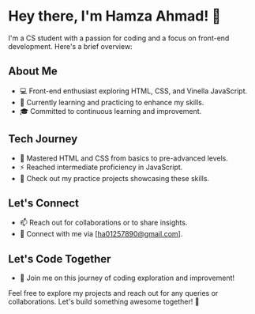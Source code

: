 # Hey there, I'm Hamza Ahmad! 👋

I'm a CS student with a passion for coding and a focus on front-end development. Here's a brief overview:

## About Me
- 💻 Front-end enthusiast exploring HTML, CSS, and Vinella JavaScript.
- 🌱 Currently learning and practicing to enhance my skills.
- 🎓 Committed to continuous learning and improvement.

## Tech Journey
- 🚀 Mastered HTML and CSS from basics to pre-advanced levels.
- ⚡ Reached intermediate proficiency in JavaScript.
- 🔧 Check out my practice projects showcasing these skills.

## Let's Connect
- 📫 Reach out for collaborations or to share insights.
- 💬 Connect with me via [ha01257890@gmail.com].

## Let's Code Together
- 🌟 Join me on this journey of coding exploration and improvement!

Feel free to explore my projects and reach out for any queries or collaborations. Let's build something awesome together! 🚀
